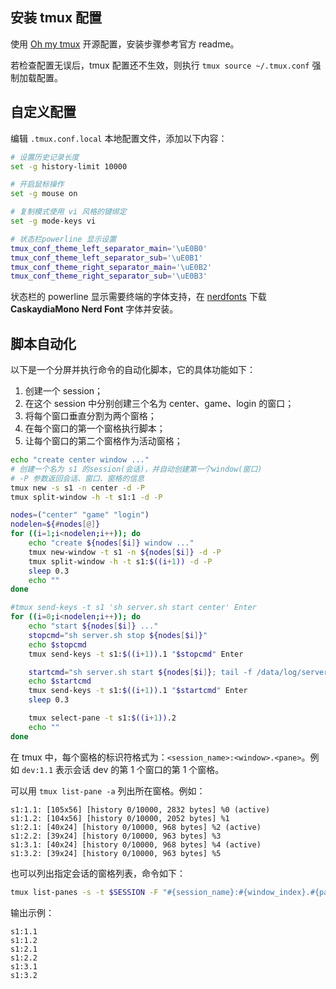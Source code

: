 ## 安装 tmux 配置

使用 [Oh my tmux](https://github.com/gpakosz/.tmux) 开源配置，安装步骤参考官方 readme。

若检查配置无误后，tmux 配置还不生效，则执行 `tmux source ~/.tmux.conf` 强制加载配置。

## 自定义配置

编辑 `.tmux.conf.local` 本地配置文件，添加以下内容：

```bash
# 设置历史记录长度
set -g history-limit 10000

# 开启鼠标操作
set -g mouse on

# 复制模式使用 vi 风格的键绑定
set -g mode-keys vi

# 状态栏powerline 显示设置
tmux_conf_theme_left_separator_main='\uE0B0'
tmux_conf_theme_left_separator_sub='\uE0B1'
tmux_conf_theme_right_separator_main='\uE0B2'
tmux_conf_theme_right_separator_sub='\uE0B3'
```

状态栏的 powerline 显示需要终端的字体支持，在 [nerdfonts](https://www.nerdfonts.com/font-downloads) 下载 **CaskaydiaMono Nerd Font** 字体并安装。

## 脚本自动化

以下是一个分屏并执行命令的自动化脚本，它的具体功能如下：

1. 创建一个 session；
2. 在这个 session 中分别创建三个名为 center、game、login 的窗口；
3. 将每个窗口垂直分割为两个窗格；
4. 在每个窗口的第一个窗格执行脚本；
5. 让每个窗口的第二个窗格作为活动窗格；

```bash
echo "create center window ..."
# 创建一个名为 s1 的session(会话)，并自动创建第一个window(窗口)
# -P 参数返回会话、窗口、窗格的信息
tmux new -s s1 -n center -d -P
tmux split-window -h -t s1:1 -d -P

nodes=("center" "game" "login")
nodelen=${#nodes[@]}
for ((i=1;i<nodelen;i++)); do
    echo "create ${nodes[$i]} window ..."
    tmux new-window -t s1 -n ${nodes[$i]} -d -P
    tmux split-window -h -t s1:$((i+1)) -d -P
    sleep 0.3
    echo ""
done

#tmux send-keys -t s1 'sh server.sh start center' Enter
for ((i=0;i<nodelen;i++)); do
    echo "start ${nodes[$i]} ..."
    stopcmd="sh server.sh stop ${nodes[$i]}"
    echo $stopcmd
    tmux send-keys -t s1:$((i+1)).1 "$stopcmd" Enter

    startcmd="sh server.sh start ${nodes[$i]}; tail -f /data/log/server_${nodes[$i]}/skynet-$(date +"%Y-%m-%d").log"
    echo $startcmd
    tmux send-keys -t s1:$((i+1)).1 "$startcmd" Enter
    sleep 0.3

    tmux select-pane -t s1:$((i+1)).2
    echo ""
done
```

在 tmux 中，每个窗格的标识符格式为：`<session_name>:<window>.<pane>`。例如 `dev:1.1` 表示会话 dev 的第 1 个窗口的第 1 个窗格。

可以用 `tmux list-pane -a` 列出所在窗格。例如：

```
s1:1.1: [105x56] [history 0/10000, 2832 bytes] %0 (active)
s1:1.2: [104x56] [history 0/10000, 2052 bytes] %1
s1:2.1: [40x24] [history 0/10000, 968 bytes] %2 (active)
s1:2.2: [39x24] [history 0/10000, 963 bytes] %3
s1:3.1: [40x24] [history 0/10000, 968 bytes] %4 (active)
s1:3.2: [39x24] [history 0/10000, 963 bytes] %5
```

也可以列出指定会话的窗格列表，命令如下：

```bash
tmux list-panes -s -t $SESSION -F "#{session_name}:#{window_index}.#{pane_index}"
```

输出示例：

```
s1:1.1
s1:1.2
s1:2.1
s1:2.2
s1:3.1
s1:3.2
```
